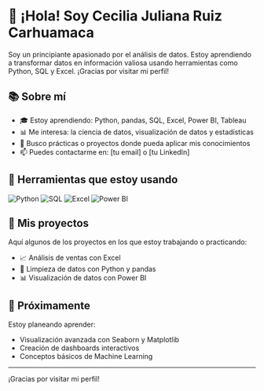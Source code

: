 # 👋 ¡Hola! Soy Cecilia Juliana Ruiz Carhuamaca

Soy un principiante apasionado por el análisis de datos. Estoy aprendiendo a transformar datos en información valiosa usando herramientas como Python, SQL y Excel. ¡Gracias por visitar mi perfil!

## 📚 Sobre mí

- 🎓 Estoy aprendiendo: Python, pandas, SQL, Excel, Power BI, Tableau
- 📊 Me interesa: la ciencia de datos, visualización de datos y estadísticas
- 💼 Busco prácticas o proyectos donde pueda aplicar mis conocimientos
- 📫 Puedes contactarme en: [tu email] o [tu LinkedIn]

## 🧰 Herramientas que estoy usando 

![Python](https://img.shields.io/badge/Python-3776AB?style=for-the-badge&logo=python&logoColor=white)
![SQL](https://img.shields.io/badge/SQL-336791?style=for-the-badge&logo=postgresql&logoColor=white)
![Excel](https://img.shields.io/badge/Excel-217346?style=for-the-badge&logo=microsoft-excel&logoColor=white)
![Power BI](https://img.shields.io/badge/Power%20BI-F2C811?style=for-the-badge&logo=power-bi&logoColor=black)

## 📁 Mis proyectos

Aquí algunos de los proyectos en los que estoy trabajando o practicando:

- 📈 Análisis de ventas con Excel
- 🧹 Limpieza de datos con Python y pandas
- 📊 Visualización de datos con Power BI

## 🌱 Próximamente

Estoy planeando aprender:

- Visualización avanzada con Seaborn y Matplotlib
- Creación de dashboards interactivos
- Conceptos básicos de Machine Learning

---

¡Gracias por visitar mi perfil!
